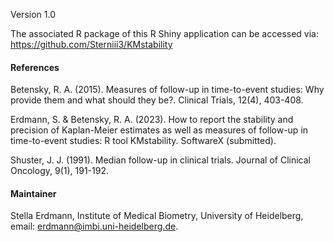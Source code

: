 Version 1.0

The associated R package of this R Shiny application can be accessed via: https://github.com/Sterniii3/KMstability

#### References
Betensky, R. A. (2015). Measures of follow-up in time-to-event studies: Why provide them and what should they be?. Clinical Trials, 12(4), 403-408.

Erdmann, S. & Betensky, R. A. (2023). How to report the stability and precision of Kaplan-Meier estimates as well as measures of follow-up in time-to-event studies: R tool KMstability. SoftwareX (submitted).

Shuster, J. J. (1991). Median follow-up in clinical trials. Journal of Clinical Oncology, 9(1), 191-192.

#### Maintainer

Stella Erdmann, Institute of Medical Biometry, University of Heidelberg, email: erdmann@imbi.uni-heidelberg.de.

